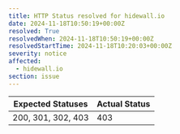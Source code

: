 ```yaml
---
title: HTTP Status resolved for hidewall.io
date: 2024-11-18T10:50:19+00:00Z
resolved: True
resolvedWhen: 2024-11-18T10:50:19+00:00Z
resolvedStartTime: 2024-11-18T10:20:03+00:00Z
severity: notice
affected:
  - hidewall.io
section: issue
---
```


| Expected Statuses | Actual Status  |
|-------------------|----------------|
| 200, 301, 302, 403 | 403 |
